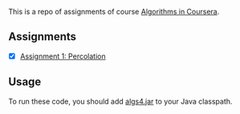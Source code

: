 This is a repo of assignments of course [Algorithms in Coursera](https://www.coursera.org/learn/algorithms-part1/home/info).

## Assignments

- [x] [Assignment 1: Percolation](./W1-percolation)

## Usage

To run these code, you should add [algs4.jar](https://algs4.cs.princeton.edu/code/algs4.jar) to your Java classpath.